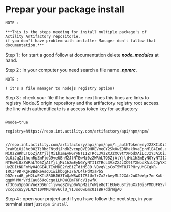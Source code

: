 # Prepar your package install 

```text
NOTE :

***This is the steps needing for install multiple package's of Actility Artifactory repositorie, 
if you don't have problem with installer Manager don't fallow that documentation.***

```


Step 1 : for start a good follow at documentation delete ***node_medules*** at hand.

Step 2 : in your computer you need search a file name ***.npmrc***.

```text
NOTE :

( it's a file manager to nodejs registry option)

```

Step 3 : check your file if he have the next lines
this lines are links to registry NodeJS  origin repository and the artifactory registry root access.
the line with authentificate is a access token key for actifactory


```text

@node=true

registry=https://repo.int.actility.com/artifactory/api/npm/npm/


//repo.int.actility.com/artifactory/api/npm/npm/:_authToken=eyJ2ZXIiOiIyIiwidHlwIjoiSldUIiwiYWxnIjoiUlMyNTYiLC
JraWQiOiJhc002TjRhdFNtdjJhdkZvcnpQVE9HREVmeGY2Sk0wZDNMakRvaEpnMlE4In0.eyJzdWIiOiJqZi1hcnRpZmFjdG9yeUBhM2JlNTEw
Mi0zZWRhLTQ5ZjAtYjljMi1hZmEyNGYyNTI1ZTRcL3VzZXJzXC9tYXNodXAiLCJzY3AiOiJtZW1iZXItb2YtZ3JvdXBzOiogYXBpOioiLCJhdW
QiOiJqZi1hcnRpZmFjdG9yeUBhM2JlNTEwMi0zZWRhLTQ5ZjAtYjljMi1hZmEyNGYyNTI1ZTQiLCJpc3MiOiJqZi1hcnRpZmFjdG9yeUBhM2Jl
NTEwMi0zZWRhLTQ5ZjAtYjljMi1hZmEyNGYyNTI1ZTRcL3VzZXJzXC9tYXNodXAiLCJpYXQiOjE2MjA4MjYyMDYsImp0aSI6IjRjMTFkNGQ3LT
UyZDItNDFmMy04OGE4LTIyMDE2YzBiZTdiMSJ9.VQvqVLsCoT5WF8J7PHryUMGCgkR-IRC349D-KgR8BdReAsqD1wihb6gFZ7a7L4lPdMxaPbS
DDZerxdB_pH2LwEKIt8ROHJ63ToQaW8wOIZSlUm7rZx2rAeyML22XAz2uO2wWgr7m-KxU-qgpWHM0rVYiCau65Uc8cgo1LM8WCBmFKPcV1swfK
kf3O6uSp6GnVneXDS6nCjjvyg8Zmyp0oVpM2iYoWje8qTjEUyGuSTi9uXxI0i5PMDUFGSvlF7vuHLOCuPpJfY5kO9vT3cJqq2HLvzOPtl17oDA
vccq2xu5yvLNZY10VMM34nv6ClU_Y1Jso6w6mc0IsBH7ddrWgAQ

```

Step 4 : open your project and if you have follow the next step, in your terminal start just ```npm install```
